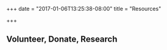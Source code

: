 +++
date = "2017-01-06T13:25:38-08:00"
title = "Resources"

+++

## Volunteer, Donate, Research

<div class="">

